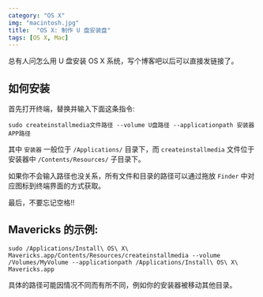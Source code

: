 ```yaml
---
category: "OS X"
img: "macintosh.jpg"
title:  "OS X: 制作 U 盘安装盘"
tags: [OS X, Mac]
---
```

总有人问怎么用 U 盘安装 OS X 系统，写个博客吧以后可以直接发链接了。

## 如何安装

首先打开终端，替换并输入下面这条指令:

```console
sudo createinstallmedia文件路径 --volume U盘路径 --applicationpath 安装器APP路径
```

其中 `安装器` 一般位于 `/Applications/` 目录下，而 `createinstallmedia` 文件位于安装器中 `/Contents/Resources/` 子目录下。

如果你不会输入路径也没关系，所有文件和目录的路径可以通过拖放 `Finder` 中对应图标到终端界面的方式获取。

最后，不要忘记空格!!

## Mavericks 的示例:

```console
sudo /Applications/Install\ OS\ X\ Mavericks.app/Contents/Resources/createinstallmedia --volume /Volumes/MyVolume --applicationpath /Applications/Install\ OS\ X\ Mavericks.app
```

具体的路径可能因情况不同而有所不同，例如你的安装器被移动其他目录。




